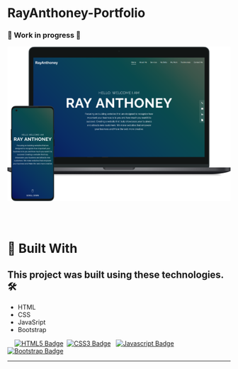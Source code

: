 # RayAnthoney-Portfolio

### 🚧 Work in progress 🚧

![Home Screen](/images/assets/ram-portfolio-mockup.png)

<br>
<br>

<h1>🎨 Built With</h1>

## This project was built using these technologies. 🛠️

- HTML
- CSS
- JavaSript
- Bootstrap

&nbsp;&nbsp;&nbsp;&nbsp;[![HTML5 Badge](https://img.shields.io/badge/-HTML-E44D26?style=plastic&for-the-badge&labelColor=black&logo=html5&logoColor=E44D26)](#)&nbsp;
[![CSS3 Badge](https://img.shields.io/badge/-CSS-1572B6?&style=plastic&for-the-badge&labelColor=black&logo=css3&logoColor=1572B6)](#)&nbsp;&nbsp;
[![Javascript Badge](https://img.shields.io/badge/-Javascript-F0DB4F?style=plastic&for-the-badge&labelColor=black&logo=javascript&logoColor=F0DB4F)](#)&nbsp;&nbsp;
[![Bootstrap Badge](https://img.shields.io/badge/-Bootstrap-481e89?style=plastic&for-the-badge&labelColor=white&logo=bootstrap&logoColor=481e89)](#)&nbsp;&nbsp;

---
